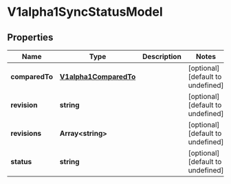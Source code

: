 # V1alpha1SyncStatusModel

## Properties

Name | Type | Description | Notes
------------ | ------------- | ------------- | -------------
**comparedTo** | [**V1alpha1ComparedTo**](V1alpha1ComparedTo.md) |  | [optional] [default to undefined]
**revision** | **string** |  | [optional] [default to undefined]
**revisions** | **Array&lt;string&gt;** |  | [optional] [default to undefined]
**status** | **string** |  | [optional] [default to undefined]


